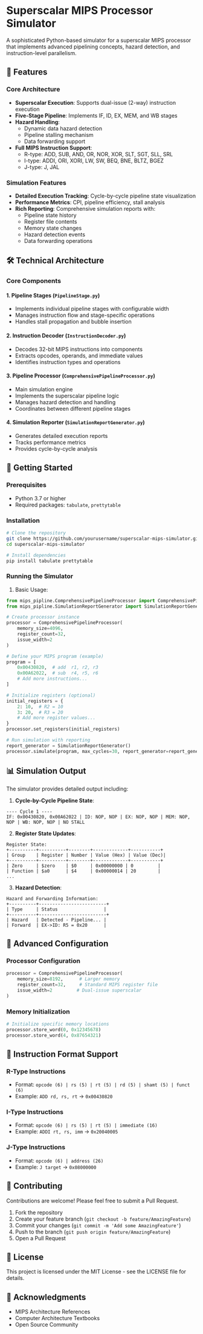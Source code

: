 # Superscalar MIPS Processor Simulator

A sophisticated Python-based simulator for a superscalar MIPS processor that implements advanced pipelining concepts, hazard detection, and instruction-level parallelism.

## 🌟 Features

### Core Architecture
- **Superscalar Execution**: Supports dual-issue (2-way) instruction execution
- **Five-Stage Pipeline**: Implements IF, ID, EX, MEM, and WB stages
- **Hazard Handling**: 
  - Dynamic data hazard detection
  - Pipeline stalling mechanism
  - Data forwarding support
- **Full MIPS Instruction Support**:
  - R-type: ADD, SUB, AND, OR, NOR, XOR, SLT, SGT, SLL, SRL
  - I-type: ADDI, ORI, XORI, LW, SW, BEQ, BNE, BLTZ, BGEZ
  - J-type: J, JAL

### Simulation Features
- **Detailed Execution Tracking**: Cycle-by-cycle pipeline state visualization
- **Performance Metrics**: CPI, pipeline efficiency, stall analysis
- **Rich Reporting**: Comprehensive simulation reports with:
  - Pipeline state history
  - Register file contents
  - Memory state changes
  - Hazard detection events
  - Data forwarding operations

## 🛠 Technical Architecture

### Core Components

#### 1. Pipeline Stages (`PipelineStage.py`)
- Implements individual pipeline stages with configurable width
- Manages instruction flow and stage-specific operations
- Handles stall propagation and bubble insertion

#### 2. Instruction Decoder (`InstructionDecoder.py`)
- Decodes 32-bit MIPS instructions into components
- Extracts opcodes, operands, and immediate values
- Identifies instruction types and operations

#### 3. Pipeline Processor (`ComprehensivePipelineProcessor.py`)
- Main simulation engine
- Implements the superscalar pipeline logic
- Manages hazard detection and handling
- Coordinates between different pipeline stages

#### 4. Simulation Reporter (`SimulationReportGenerator.py`)
- Generates detailed execution reports
- Tracks performance metrics
- Provides cycle-by-cycle analysis

## 🚀 Getting Started

### Prerequisites
- Python 3.7 or higher
- Required packages: `tabulate`, `prettytable`

### Installation

```bash
# Clone the repository
git clone https://github.com/yourusername/superscalar-mips-simulator.git
cd superscalar-mips-simulator

# Install dependencies
pip install tabulate prettytable
```

### Running the Simulator

1. Basic Usage:
```python
from mips_pipline.ComprehensivePipelineProcessor import ComprehensivePipelineProcessor
from mips_pipline.SimulationReportGenerator import SimulationReportGenerator

# Create processor instance
processor = ComprehensivePipelineProcessor(
    memory_size=4096,
    register_count=32,
    issue_width=2
)

# Define your MIPS program (example)
program = [
    0x00430820,  # add  r1, r2, r3
    0x00A62022,  # sub  r4, r5, r6
    # Add more instructions...
]

# Initialize registers (optional)
initial_registers = {
    2: 10,  # R2 = 10
    3: 20,  # R3 = 20
    # Add more register values...
}
processor.set_registers(initial_registers)

# Run simulation with reporting
report_generator = SimulationReportGenerator()
processor.simulate(program, max_cycles=30, report_generator=report_generator)
```

## 📊 Simulation Output

The simulator provides detailed output including:

1. **Cycle-by-Cycle Pipeline State**:
```
---- Cycle 1 ----
IF: 0x00430820, 0x00A62022 | ID: NOP, NOP | EX: NOP, NOP | MEM: NOP, NOP | WB: NOP, NOP | NO STALL
```

2. **Register State Updates**:
```
Register State:
+----------+----------+--------+-------------+-----------+
| Group    | Register | Number | Value (Hex) | Value (Dec)|
+----------+----------+--------+-------------+-----------+
| Zero     | $zero    | $0     | 0x00000000 | 0         |
| Function | $a0      | $4     | 0x00000014 | 20        |
...
```

3. **Hazard Detection**:
```
Hazard and Forwarding Information:
+----------+-------------------------+
| Type     | Status                 |
+----------+-------------------------+
| Hazard   | Detected - Pipeline... |
| Forward  | EX->ID: R5 = 0x20      |
```

## 🔧 Advanced Configuration

### Processor Configuration
```python
processor = ComprehensivePipelineProcessor(
    memory_size=8192,      # Larger memory
    register_count=32,     # Standard MIPS register file
    issue_width=2         # Dual-issue superscalar
)
```

### Memory Initialization
```python
# Initialize specific memory locations
processor.store_word(0, 0x12345678)
processor.store_word(4, 0x87654321)
```

## 📝 Instruction Format Support

### R-Type Instructions
- Format: `opcode (6) | rs (5) | rt (5) | rd (5) | shamt (5) | funct (6)`
- Example: `ADD rd, rs, rt` → `0x00430820`

### I-Type Instructions
- Format: `opcode (6) | rs (5) | rt (5) | immediate (16)`
- Example: `ADDI rt, rs, imm` → `0x20040005`

### J-Type Instructions
- Format: `opcode (6) | address (26)`
- Example: `J target` → `0x08000000`

## 🤝 Contributing

Contributions are welcome! Please feel free to submit a Pull Request.

1. Fork the repository
2. Create your feature branch (`git checkout -b feature/AmazingFeature`)
3. Commit your changes (`git commit -m 'Add some AmazingFeature'`)
4. Push to the branch (`git push origin feature/AmazingFeature`)
5. Open a Pull Request

## 📄 License

This project is licensed under the MIT License - see the LICENSE file for details.

## 🙏 Acknowledgments

- MIPS Architecture References
- Computer Architecture Textbooks
- Open Source Community
